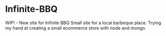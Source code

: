 # Infinite-BBQ
WIP! - New site for Infinite BBQ 
Small site for a local barbeque place. Trying my hand at creating a small ecommerce store with node and mongo. 
